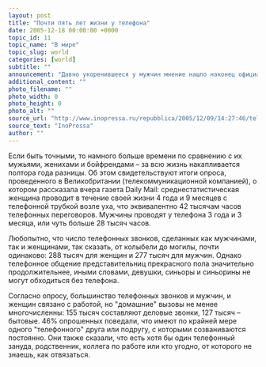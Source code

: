 ```yaml
---
layout: post
title: "Почти пять лет жизни у телефона"
date: 2005-12-18 00:00:00 +0000
topic_id: 11
topic_name: "В мире"
topic_slug: world
categories: [world]
subtitle: ""
announcement: "Давно укоренившееся у мужчин мнение нашло наконец официальное подтверждение: женщины действительно больше времени, чем мужчины, проводят у телефона"
additional_content: ""
photo_filename: ""
photo_width: 0
photo_height: 0
photo_alt: ""
source_url: "http://www.inopressa.ru/repubblica/2005/12/09/14:27:46/telefon"
source_text: "InoPressa"
author: ""
---
```

Если быть точными, то намного больше времени по сравнению с их мужьями, женихами и бойфрендами – за всю жизнь накапливается полтора года разницы. Об этом свидетельствуют итоги опроса, проведенного в Великобритании (телекоммуникационной компанией), о котором рассказала вчера газета Daily Mail: среднестатистическая женщина проводит в течение своей жизни 4 года и 9 месяцев с телефонной трубкой возле уха, что эквивалентно 42 тысячам часов телефонных переговоров. Мужчины проводят у телефона 3 года и 3 месяца, или чуть больше 28 тысяч часов.

Любопытно, что число телефонных звонков, сделанных как мужчинами, так и женщинами, так сказать, от колыбели до могилы, почти одинаково: 288 тысяч для женщин и 277 тысяч для мужчин. Однако телефонное общение представительниц прекрасного пола значительно продолжительнее, иными словами, девушки, синьоры и синьорины не могут обходиться без телефона.

Согласно опросу, большинство телефонных звонков и мужчин, и женщин связано с работой, но "домашние" вызовы не менее многочисленны: 155 тысяч составляют деловые звонки, 127 тысяч – бытовые. 46% опрошенных поведали, что имеют по крайней мере одного "телефонного" друга или подругу, с которыми созваниваются постоянно. Они также сказали, что есть хотя бы один телефонный зануда, родственник, коллега по работе или кто угодно, от которого не знаешь, как отвязаться.
